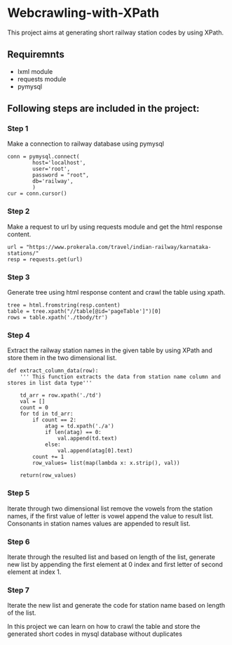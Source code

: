 # Webcrawling-with-XPath

This project aims at generating short railway station codes by using XPath.

## Requiremnts
- lxml module
- requests module
- pymysql

## Following steps are included in the project:

### Step 1
Make a connection to railway database using pymysql
```
conn = pymysql.connect(
        host='localhost',
        user='root',
        password = "root",
        db='railway',
        )
cur = conn.cursor()
```

### Step 2
Make a request to url by using requests module and get the html response content.
```
url = "https://www.prokerala.com/travel/indian-railway/karnataka-stations/"
resp = requests.get(url)
```

### Step 3
Generate tree using html response content and crawl the table using xpath.
```
tree = html.fromstring(resp.content)
table = tree.xpath("//table[@id='pageTable']")[0]
rows = table.xpath('./tbody/tr')
```

### Step 4
Extract the railway station names in the given table by using XPath and store them in the two dimensional list.
```
def extract_column_data(row):
    ''' This function extracts the data from station name column and stores in list data type'''

    td_arr = row.xpath('./td')
    val = []
    count = 0
    for td in td_arr:
        if count == 2:
            atag = td.xpath('./a')
            if len(atag) == 0:
                val.append(td.text)
            else:
                val.append(atag[0].text)
        count += 1
        row_values= list(map(lambda x: x.strip(), val))

    return(row_values)
```

### Step 5
Iterate through two dimensional list remove the vowels from the station names, if the first value of letter is vowel
append the value to result list. Consonants in station names values are appended to result list.

### Step 6
Iterate through the resulted list and based on length of the list, generate new list by appending the first element at 0 index and first letter of second element at index 1.

### Step 7
Iterate the new list and  generate the code for station name based on length of the list.

In this project we can learn on how to crawl the table and store the generated short codes in mysql database without duplicates
